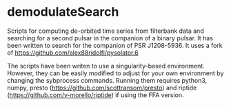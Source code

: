 # demodulateSearch
Scripts for computing de-orbited time series from filterbank data and searching for a second pulsar in the companion of a binary pulsar. It has been written to search for the companion of PSR J1208-5936. It uses a fork of https://github.com/alex88ridolfi/pysolator.6

The scripts have been writen to use a singularity-based environment. However, they can be easily modified to adjust for your own environment by changing the sybprocess commands. Running them requires python3, numpy, presto (https://github.com/scottransom/presto) and riptide (https://github.com/v-morello/riptide) if using the FFA version.
